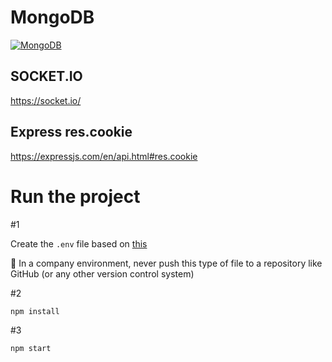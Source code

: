 # MongoDB
<a href="https://www.mongodb.com/">![MongoDB](https://img.shields.io/badge/MongoDB-The%20database%20for%20modern%20applications-brightgreen)</a>  

## SOCKET.IO

https://socket.io/

## Express res.cookie

https://expressjs.com/en/api.html#res.cookie

# Run the project

#1

Create the ```.env``` file based on [this](https://github.com/marcelosperalta/dci/blob/master/200820/.env)  

🚨 In a company environment, never push this type of file to a repository like GitHub (or any other version control system)  

#2

```
npm install
```

#3

```
npm start
```
